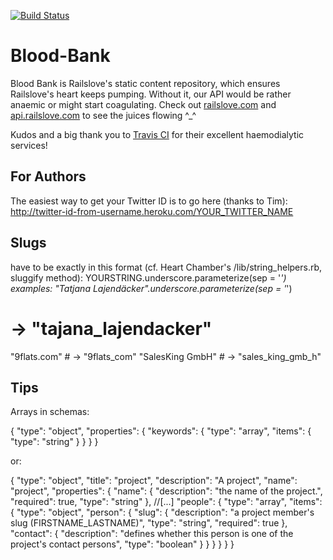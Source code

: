 [![Build Status](http://travis-ci.org/railslove/blood-bank.png)](http://travis-ci.org/railslove/blood-bank)

Blood-Bank
==========

Blood Bank is Railslove's static content repository, which ensures Railslove's heart keeps pumping.
Without it, our API would be rather anaemic or might start coagulating.
Check out [railslove.com](http://railslove.com) and [api.railslove.com](http://api.railslove.com) to
see the juices flowing ^_^

Kudos and a big thank you to [Travis CI](http://travis-ci.org) for their excellent haemodialytic services!

For Authors
-----------
The easiest way to get your Twitter ID is to go here (thanks to Tim):
http://twitter-id-from-username.heroku.com/YOUR_TWITTER_NAME

Slugs
-----

have to be exactly in this format (cf. Heart Chamber's /lib/string_helpers.rb, sluggify method):
  YOURSTRING.underscore.parameterize(sep = '_')
examples:
  "Tatjana Lajendäcker".underscore.parameterize(sep = '_')
  # -> "tajana_lajendacker"

  "9flats.com" # -> "9flats_com"
  "SalesKing GmbH"       # -> "sales_king_gmb_h"

Tips
----

Arrays in schemas:

{
  "type": "object",
  "properties": {
    "keywords": {
      "type": "array",
      "items": { "type": "string" }
    }
  }
}

or:

{
  "type": "object",
  "title": "project",
  "description": "A project",
  "name": "project",
  "properties": {
    "name": {
      "description": "the name of the project.",
      "required": true,
      "type": "string"
    },
    //[...]
    "people": {
      "type": "array",
      "items": {
        "type": "object",
        "person": {
          "slug": {
            "description": "a project member's slug (FIRSTNAME_LASTNAME)",
            "type": "string",
            "required": true
          },
          "contact": {
            "description": "defines whether this person is one of the project's contact persons",
            "type": "boolean"
          }
        }
      }
    }
  }
}
